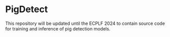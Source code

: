 # PigDetect

This repository will be updated until the ECPLF 2024 to contain source code for training and inference of pig detection models.

